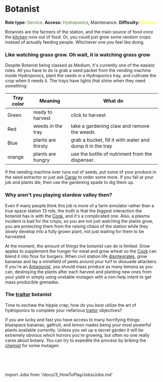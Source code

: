 # Botanist
**Role type:** <font color= "#4e7331">Service</font>. **Access:** <font color="#4e7331">Hydroponics</font>, Maintenance. **Difficulty:** <font color="Yellow">Medium</font>

Botanists are the farmers of the station, and the main source of food once the [kitchen](\3_HowToPlay\Jobs\Service_roles\Cook.md) runs out of food. Or, you could just grow some random crops instead of actually feeding people. Whichever one you feel like doing.


### Like watching grass grow. Oh wait, it is watching grass grow

Despite Botanist being classed as Medium, it's currently one of the easiest roles. All you have to do is grab a seed packet from the vending machine inside Hydroponics, plant the seeds in a Hydroponics tray, and cultivate the crop when it needs it. The trays have lights that shine when they need something:

| Tray color | Meaning | What do |
|----|----|----|
| Green | ready to harvest | click to harvest |
| Red | weeds in the tray | take a gardening claw and remove the weeds |
| Blue | plants are thirsty | grab a bucket, fill it with water and dump it in the tray |
| orange | plants are hungry | use the bottle of nutriment from the dispenser. |


If the vending machine ever runs out of seeds, put some of your produce in the seed extractor or just ask [Cargo](\3_HowToPlay\Jobs\Cargo_roles\Cargo-Technician.md) to order some more. If you fail at your job and plants die, then use the gardening spade to dig them up.
### Why aren't you playing stardew valley then?

Even if many people think this job is more of a farm simulator rather than a true space station 13 role, the truth is that the biggest interaction the botanist has is with the [Cook](\3_HowToPlay\Jobs\Service_roles\Cook.md), and it's a complicated one. Also, a plasma incident is bad for the crops, so you are not just watching the plants grow, you are protecting them from the raising chaos of the station while they slowly develop into a fully grown plant, not just waiting for them to be harvested.


At the moment, the amount of things the botanist can do is limited. Grow apples to supplement the hunger for meat and grow wheat so the [Cook](\3_HowToPlay\Jobs\Service_roles\Cook.md) can blend it into flour for burgers. When civil station life [disintegrates](\3_HowToPlay\Guides\General_guides\Battle-royale.md), grow bananas and lay a minefield of peels around your turf to dissuade attackers. If you're an [Antagonist](\3_HowToPlay\Jobs\Antagonist_roles\Antagonist_roles.md), you should mass produce as many lemons as you can, destroying the plants after each harvest and planting new ones from your yield or simply using unstable mutagen with a non-help intent to get mass producible grenades.

### The [traitor](\3_HowToPlay\Jobs\Antagonist_roles\Traitor.md) botanist

Time to eschew the hippie crap; how do you best utilize the art of hydroponics to complete your nefarious [traitor](\3_HowToPlay\Jobs\Antagonist_roles\Traitor.md) objectives?

if you are lucky and fast you have access to many horrifying things: bluespace bananas, gatfruit, and lemon-nades being your most powerful plants available currently. Unless you set up a secret garden it will be extremely obvious which horrors you're growing, but often no one really cares about botany. You can try to expedite the process by bribing the [chemist](\3_HowToPlay\Jobs\Medical_roles\Chemist.md) for some mutagen.

  <br/>
<br/>
<br/>

import Jobs from '/docs/3_HowToPlay/Jobs/Jobs.md'

<Jobs />


